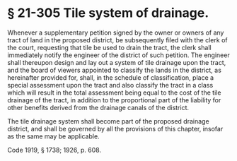 # § 21-305 Tile system of drainage.

<p>Whenever a supplementary petition signed by the owner or owners of any tract of land in the proposed district, be subsequently filed with the clerk of the court, requesting that tile be used to drain the tract, the clerk shall immediately notify the engineer of the district of such petition. The engineer shall thereupon design and lay out a system of tile drainage upon the tract, and the board of viewers appointed to classify the lands in the district, as hereinafter provided for, shall, in the schedule of classification, place a special assessment upon the tract and also classify the tract in a class which will result in the total assessment being equal to the cost of the tile drainage of the tract, in addition to the proportional part of the liability for other benefits derived from the drainage canals of the district.</p><p>The tile drainage system shall become part of the proposed drainage district, and shall be governed by all the provisions of this chapter, insofar as the same may be applicable.</p><p>Code 1919, § 1738; 1926, p. 608.</p>